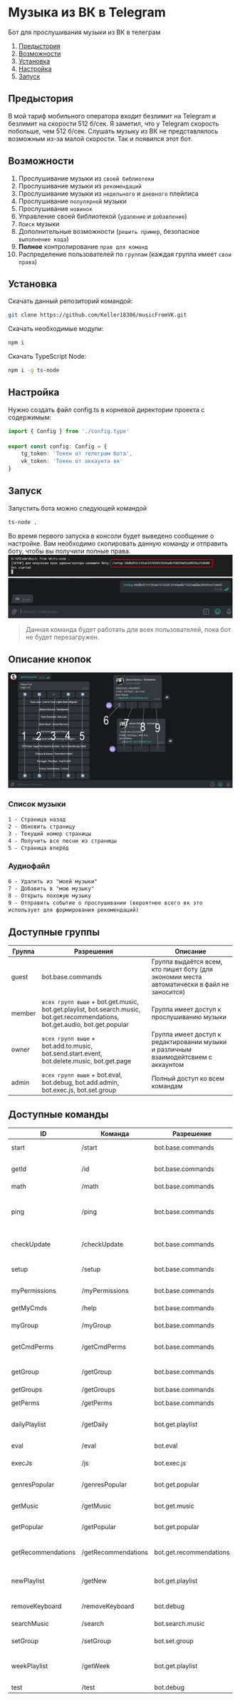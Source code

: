 # Музыка из ВК в Telegram
Бот для прослушивания музыки из ВК в телеграм

1. [Предыстория](#Предыстория)
2. [Возможности](#Возможности)
3. [Установка](#Установка)
4. [Настройка](#Настройка)
5. [Запуск](#Запуск)

## Предыстория
В мой тариф мобильного оператора входит безлимит на Telegram и безлимит на скорости 512 б/сек. Я заметил, что у Telegram скорость побольше, чем 512 б/сек. Слушать музыку из ВК не представлялось возможным из-за малой скорости. Так и появился этот бот.

## Возможности
1. Прослушивание музыки из `своей библиотеки`
3. Прослушивание музыки из `рекомендаций`
3. Прослушивание музыки из `недельного` и `дневного` плейлиса
4. Прослушивание `популярной` музыки
5. Прослушивание `новинок`
6. Управление своей библиотекой (`удаление` и `добавление`)
7. `Поиск` музыки
8. Дополнительные возможности (`решить пример`, безопасное `выполнение кода`)
9. **Полное** контролирование `прав для команд`
10. Распределение пользователей по `группам` (каждая группа имеет `свои права`)

## Установка
Скачать данный репозиторий командой:
```bash
git clone https://github.com/Keller18306/musicFromVK.git
```

Скачать необходимые модули:
```bash
npm i
```

Скачать TypeScript Node:
```bash
npm i -g ts-node
```

## Настройка
Нужно создать файл config.ts в корневой директории проекта с содержимым:
```typescript
import { Config } from './config.type'

export const config: Config = {
    tg_token: 'Токен от телеграм бота',
    vk_token: 'Токен от аккаунта вк'
}
```

## Запуск
Запустить бота можно следующей командой
```bash
ts-node .
```

Во время первого запуска в консоли будет выведено сообщение о настройке. Вам необходимо скопировать данную команду и отправить боту, чтобы вы получили полные права.
![setup cmd image](img/setup_cmd.png "/setup 68dbd51c135a619782813169ad6710254d3a20595e21de00")
![setup cmd image](img/setup_tg.png "/setup 68dbd51c135a619782813169ad6710254d3a20595e21de00")

> Данная команда будет работать для всех пользователей, пока бот не будет перезагружен.

## Описание кнопок
![buttons](img/buttons_info.png)

### Список музыки
```
1 - Страница назад
2 - Обновить страницу
3 - Текущий номер страницы
4 - Получить все песни из страницы
5 - Страница вперёд
```
### Аудиофайл
```
6 - Удалить из "моей музыки"
7 - Добавить в "мою музыку"
8 - Открыть похожую музыку
9 - Отправить событие о прослушивании (вероятнее всего вк это использует для формирования рекомендаций)
```

## Доступные группы
| Группа | Разрешения | Описание |
|--------|------------|----------|
| guest  |bot.base.commands|Группа выдаётся всем, кто пишет боту (для экономии места автоматически в файл не заносится)|
| member |`всех групп выше` + bot.get.music, bot.get.playlist, bot.search.music, bot.get.recommendations, bot.get.audio, bot.get.popular|Группа имеет доступ к прослушиванию музыки|
| owner  |`всех групп выше` + bot.add.to.music, bot.send.start.event, bot.delete.music, bot.get.page|Группа имеет доступ к редактировании музыки и различным взаимодейтсвием с аккаунтом|
| admin  |`всех групп выше` + bot.eval, bot.debug, bot.add.admin, bot.exec.js, bot.set.group|Полный доступ ко всем командам|

## Доступные команды

|      ID     |   Команда  | Разрешение |    Описание    |
|-------------|------------|------------|----------------|
|start|/start|bot.base.commands|Открыть клавиатуру|
|getId|/id|bot.base.commands|Получает id текущего аккаунта|
|math|/math|bot.base.commands|Посчитать пример|
|ping|/ping|bot.base.commands|Проверяет работоспособноть бота и задержки к серверам Telegram|
|checkUpdate|/checkUpdate|bot.base.commands|Проверяет наличие новой версии бота|
|setup|/setup|bot.base.commands|Первоначальная настройка прав администратора|
|myPermissions|/myPermissions|bot.base.commands|Узнать ваши текущие права|
|getMyCmds|/help|bot.base.commands|Узнать доступные вам команды|
|myGroup|/myGroup|bot.base.commands|Узнать вашу текущую группу|
|getCmdPerms|/getCmdPerms|bot.base.commands|Узнать все команды и разрешения к ним|
|getGroup|/getGroup|bot.base.commands|Узнать разрешения группы|
|getGroups|/getGroups|bot.base.commands|Узнать все группы|
|getPerms|/getPerms|bot.base.commands|Узнать все разрешения|
|dailyPlaylist|/getDaily|bot.get.playlist|Получает дневной плейлист с аккаунта|
|eval|/eval|bot.eval|Выполнение js кода в боте|
|execJs|/js|bot.exec.js|Выполнение js кода|
|genresPopular|/genresPopular|bot.get.popular|Получает жанры популярной музыки|
|getMusic|/getMusic|bot.get.music|Получает всю музыку с аккаунта|
|getPopular|/getPopular|bot.get.popular|Получает популярную музыку|
|getRecommendations|/getRecommendations|bot.get.recommendations|Получает рекомендации с аккаунта|
|newPlaylist|/getNew|bot.get.playlist|Получает плейлист с новинками с аккаунта|
|removeKeyboard|/removeKeyboard|bot.debug|Удаляет клавиатуру|
|searchMusic|/search|bot.search.music|Поиск музыки в вк|
|setGroup|/setGroup|bot.set.group|Установить группу человеку|
|weekPlaylist|/getWeek|bot.get.playlist|Получает недельный плейлист с аккаунта|
|test|/test|bot.debug|Тестовая команда|